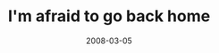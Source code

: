 ---
layout: base.njk
title : 'I&#39;m afraid to go back home' 
view_title : 'I&#39;m afraid to go back home' 
year : '2008' 
date : '2008-03-05' 
img_file : '/drawing/imafraidtogobackhome.png' 
html_file : 'imafraidtogobackhome' 
next_html : 'whyamialone.html' 
year_order : '101' 
permalink : "title/{{html_file}}.html"
---